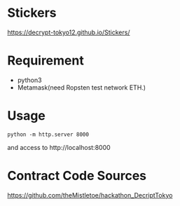 # Stickers

https://decrypt-tokyo12.github.io/Stickers/

# Requirement

- python3
- Metamask(need Ropsten test network ETH.)


# Usage

```
python -m http.server 8000
```

and access to http://localhost:8000


# Contract Code Sources

https://github.com/theMistletoe/hackathon_DecriptTokyo
